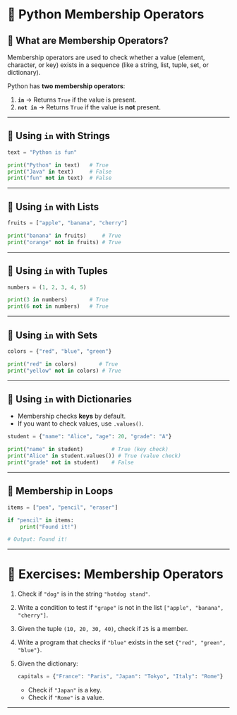 # 📘 Python Membership Operators

## 🔹 What are Membership Operators?

Membership operators are used to check whether a value (element, character, or key) exists in a sequence (like a string, list, tuple, set, or dictionary).

Python has **two membership operators**:

1. **`in`** → Returns `True` if the value is present.
2. **`not in`** → Returns `True` if the value is **not** present.

---

## 🔹 Using `in` with Strings

```python
text = "Python is fun"

print("Python" in text)   # True
print("Java" in text)     # False
print("fun" not in text)  # False
```

---

## 🔹 Using `in` with Lists

```python
fruits = ["apple", "banana", "cherry"]

print("banana" in fruits)     # True
print("orange" not in fruits) # True
```

---

## 🔹 Using `in` with Tuples

```python
numbers = (1, 2, 3, 4, 5)

print(3 in numbers)       # True
print(6 not in numbers)   # True
```

---

## 🔹 Using `in` with Sets

```python
colors = {"red", "blue", "green"}

print("red" in colors)       # True
print("yellow" not in colors) # True
```

---

## 🔹 Using `in` with Dictionaries

* Membership checks **keys** by default.
* If you want to check values, use `.values()`.

```python
student = {"name": "Alice", "age": 20, "grade": "A"}

print("name" in student)         # True (key check)
print("Alice" in student.values()) # True (value check)
print("grade" not in student)    # False
```

---

## 🔹 Membership in Loops

```python
items = ["pen", "pencil", "eraser"]

if "pencil" in items:
    print("Found it!")

# Output: Found it!
```

---

# 📝 Exercises: Membership Operators

1. Check if `"dog"` is in the string `"hotdog stand"`.
2. Write a condition to test if `"grape"` is not in the list `["apple", "banana", "cherry"]`.
3. Given the tuple `(10, 20, 30, 40)`, check if `25` is a member.
4. Write a program that checks if `"blue"` exists in the set `{"red", "green", "blue"}`.
5. Given the dictionary:

   ```python
   capitals = {"France": "Paris", "Japan": "Tokyo", "Italy": "Rome"}
   ```

   * Check if `"Japan"` is a key.
   * Check if `"Rome"` is a value.

---
